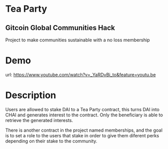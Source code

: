 # Tea Party
## Gitcoin Global Communities Hack
Project to make communities sustainable with a no loss membership

# Demo

url: https://www.youtube.com/watch?v=_YaRDvBi_to&feature=youtu.be

# Description

Users are allowed to stake DAI to a Tea Party contract, this turns DAI into CHAI and generates interest to the contract. Only the beneficiary is able to retrieve the generated interests.

There is another contract in the project named memberships, and the goal is to set a role to the users that stake in order to give them diferent perks depending on their stake to the community.
